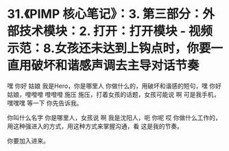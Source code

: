 # 31.《PIMP 核心笔记》：3. 第三部分：外部技术模块：2. 打开：打开模块 - 视频示范：8.女孩还未达到上钩点时，你要一直用破坏和谐感声调去主导对话节奏

嘿 你好 姑娘 我是Hero，你是哪里人 你做什么的，用破坏和谐感的短句，嘿 你好 姑娘，噔噔噔 噔噔噔 施压 施压，打着女孩的话题，女孩可能说 啊 可是我手机，嘿嘿嘿 等一下 你先告诉我。

你叫什么名字 你是哪里人，女孩说 啊 我是沈阳人，呃 你呢 哎 你做什么工作的，用这种强进入的方式，用这种方式来掌握沟通，看 这是我的节奏。

你要加入进来。